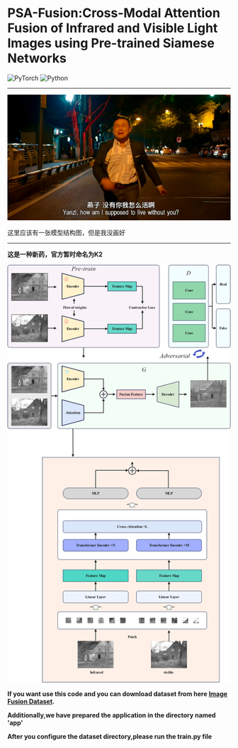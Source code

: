 # PSA-Fusion:Cross-Modal Attention Fusion of Infrared and Visible Light Images using Pre-trained Siamese Networks

![PyTorch](https://img.shields.io/badge/PyTorch-%23EE4C2C.svg?style=for-the-badge&logo=PyTorch&logoColor=white)
![Python](https://img.shields.io/badge/python-3670A0?style=for-the-badge&logo=python&logoColor=ffdd54)


<hr/>
<img src="img/yz.png">

这里应该有一张模型结构图，但是我没画好
<hr/>

**这是一种新药，官方暂时命名为K2**

<img src="img/siamese.png">


**If you want use this code and you can download dataset from here [Image Fusion Dataset](www.baidu.com).**

**Additionally,we have prepared the application in the directory named 'app'**

**After you configure the dataset directory,please run the train.py file**

